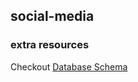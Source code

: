 ## social-media


### extra resources
<p>Checkout <a href="https://drawsql.app/teams/solodev-4/diagrams/social-media" target="_blank">Database Schema</a></p>
    
